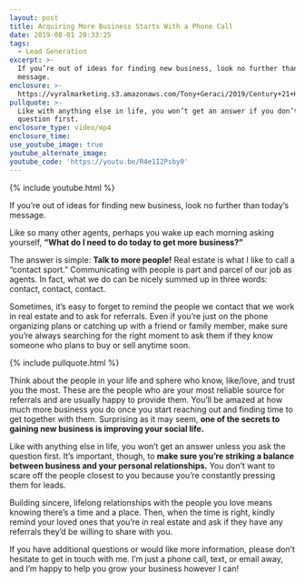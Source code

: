 ```yaml
---
layout: post
title: Acquiring More Business Starts With a Phone Call
date: 2019-08-01 20:33:25
tags:
  - Lead Generation
excerpt: >-
  If you’re out of ideas for finding new business, look no further than today’s
  message.
enclosure: >-
  https://vyralmarketing.s3.amazonaws.com/Tony+Geraci/2019/Century+21+HomeStar+_+Want+More+Business_+Talk+to+More+People!.mp4
pullquote: >-
  Like with anything else in life, you won’t get an answer if you don’t ask the
  question first.
enclosure_type: video/mp4
enclosure_time:
use_youtube_image: true
youtube_alternate_image:
youtube_code: 'https://youtu.be/R4e1I2Psby0'
---
```


{% include youtube.html %}

If you’re out of ideas for finding new business, look no further than today’s message.

Like so many other agents, perhaps you wake up each morning asking yourself, **“What do I need to do today to get more business?”&nbsp;**

The answer is simple: **Talk to more people\!** Real estate is what I like to call a “contact sport.” Communicating with people is part and parcel of our job as agents. In fact, what we do can be nicely summed up in three words: contact, contact, contact.&nbsp;

Sometimes, it’s easy to forget to remind the people we contact that we work in real estate and to ask for referrals. Even if you’re just on the phone organizing plans or catching up with a friend or family member, make sure you’re always searching for the right moment to ask them if they know someone who plans to buy or sell anytime soon.

{% include pullquote.html %}

Think about the people in your life and sphere who know, like/love, and trust you the most. These are the people who are your most reliable source for referrals and are usually happy to provide them. You’ll be amazed at how much more business you do once you start reaching out and finding time to get together with them. Surprising as it may seem, **one of the secrets to gaining new business is improving your social life.&nbsp;**

Like with anything else in life, you won’t get an answer unless you ask the question first. It’s important, though, to **make sure you’re striking a balance between business and your personal relationships.** You don’t want to scare off the people closest to you because you’re constantly pressing them for leads.&nbsp;

Building sincere, lifelong relationships with the people you love means knowing there’s a time and a place. Then, when the time is right, kindly remind your loved ones that you’re in real estate and ask if they have any referrals they’d be willing to share with you.&nbsp;

If you have additional questions or would like more information, please don’t hesitate to get in touch with me. I’m just a phone call, text, or email away, and I’m happy to help you grow your business however I can\!